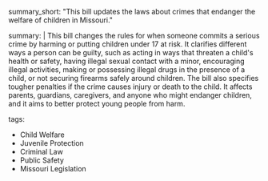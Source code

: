 summary_short: "This bill updates the laws about crimes that endanger the welfare of children in Missouri."

summary: |
  This bill changes the rules for when someone commits a serious crime by harming or putting children under 17 at risk. It clarifies different ways a person can be guilty, such as acting in ways that threaten a child's health or safety, having illegal sexual contact with a minor, encouraging illegal activities, making or possessing illegal drugs in the presence of a child, or not securing firearms safely around children. The bill also specifies tougher penalties if the crime causes injury or death to the child. It affects parents, guardians, caregivers, and anyone who might endanger children, and it aims to better protect young people from harm.

tags:
  - Child Welfare
  - Juvenile Protection
  - Criminal Law
  - Public Safety
  - Missouri Legislation
